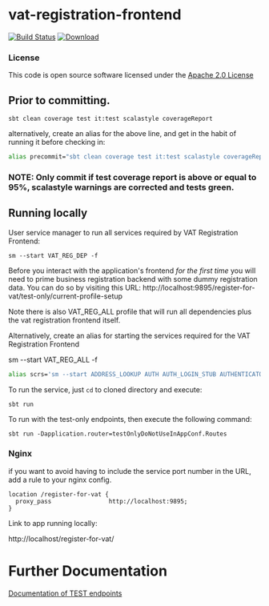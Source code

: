 # vat-registration-frontend

[![Build Status](https://travis-ci.org/hmrc/vat-registration-frontend.svg)](https://travis-ci.org/hmrc/vat-registration-frontend) [ ![Download](https://api.bintray.com/packages/hmrc/releases/vat-registration-frontend/images/download.svg) ](https://bintray.com/hmrc/releases/vat-registration-frontend/_latestVersion)

### License

This code is open source software licensed under the [Apache 2.0 License]("http://www.apache.org/licenses/LICENSE-2.0.html")

## Prior to committing.
```
sbt clean coverage test it:test scalastyle coverageReport
```
alternatively, create an alias for the above line, and get in the habit of running it before checking in:

```bash
alias precommit="sbt clean coverage test it:test scalastyle coverageReport"
```
### NOTE: Only commit if test coverage report is above or equal to 95%, scalastyle warnings are corrected and tests green.

## Running locally
User service manager to run all services required by VAT Registration Frontend:

```
sm --start VAT_REG_DEP -f
```
Before you interact with the application's frontend _for the first time_ you will need to prime business registration backend with some dummy registration data. You can do so by visiting this URL: http://localhost:9895/register-for-vat/test-only/current-profile-setup

Note there is also VAT_REG_ALL profile that will run all dependencies plus the vat registration frontend itself.

Alternatively, create an alias for starting the services required for the VAT Registration Frontend

sm --start VAT_REG_ALL -f

```bash
alias scrs='sm --start ADDRESS_LOOKUP AUTH AUTH_LOGIN_STUB AUTHENTICATOR BUS_REG CA_FRONTEND COMP_REG GG GG_AUTHENTICATION GG_STUBS USER_DETAILS KEYSTORE SAVE4LATER DATASTREAM ASSETS_FRONTEND INCORP_INFO INCORP_FE_STUBS -f'
```
To run the service, just `cd` to cloned directory and execute:

```
sbt run
```

To run with the test-only endpoints, then execute the following command:
```
sbt run -Dapplication.router=testOnlyDoNotUseInAppConf.Routes 
```
### Nginx
if you want to avoid having to include the service port number in the URL, add a rule to your nginx config.

```
location /register-for-vat {
  proxy_pass                http://localhost:9895;
}
```
Link to app running locally: 

http://localhost/register-for-vat/

# Further Documentation

[Documentation of TEST endpoints](test-endpoints.md)
